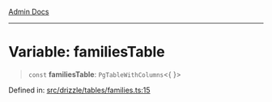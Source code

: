 [Admin Docs](/)

***

# Variable: familiesTable

> `const` **familiesTable**: `PgTableWithColumns`\<\{ \}\>

Defined in: [src/drizzle/tables/families.ts:15](https://github.com/gautam-divyanshu/talawa-api/blob/441b833d91882cfef7272c118419933afe47f7b6/src/drizzle/tables/families.ts#L15)
